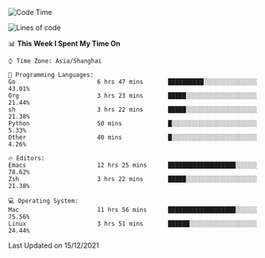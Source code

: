 <!--START_SECTION:waka-->
![Code Time](http://img.shields.io/badge/Code%20Time-484%20hrs%2030%20mins-blue)

![Lines of code](https://img.shields.io/badge/From%20Hello%20World%20I%27ve%20Written-22%20Thousand%20lines%20of%20code-blue)

📊 **This Week I Spent My Time On** 

```text
⌚︎ Time Zone: Asia/Shanghai

💬 Programming Languages: 
Go                       6 hrs 47 mins       ██████████░░░░░░░░░░░░░░░   43.01% 
Org                      3 hrs 23 mins       █████░░░░░░░░░░░░░░░░░░░░   21.44% 
sh                       3 hrs 22 mins       █████░░░░░░░░░░░░░░░░░░░░   21.38% 
Python                   50 mins             █░░░░░░░░░░░░░░░░░░░░░░░░   5.33% 
Other                    40 mins             █░░░░░░░░░░░░░░░░░░░░░░░░   4.26%

🔥 Editors: 
Emacs                    12 hrs 25 mins      ███████████████████░░░░░░   78.62% 
Zsh                      3 hrs 22 mins       █████░░░░░░░░░░░░░░░░░░░░   21.38%

💻 Operating System: 
Mac                      11 hrs 56 mins      ███████████████████░░░░░░   75.56% 
Linux                    3 hrs 51 mins       ██████░░░░░░░░░░░░░░░░░░░   24.44%

```


 Last Updated on 15/12/2021
<!--END_SECTION:waka-->
